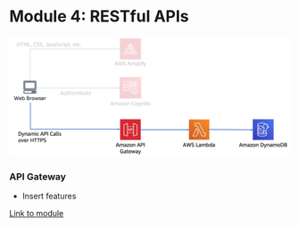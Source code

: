 <!SLIDE >
# Module 4: RESTful APIs

![APIGW](mod04.png)

### API Gateway
* Insert features

[Link to module](https://github.com/aws-samples/aws-serverless-workshops/tree/master/WebApplication/4_RESTfulAPIs)
